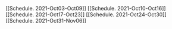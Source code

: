 [[Schedule. 2021-Oct03-Oct09]]
[[Schedule. 2021-Oct10-Oct16]]
[[Schedule. 2021-Oct17-Oct23]]
[[Schedule. 2021-Oct24-Oct30]]
[[Schedule. 2021-Oct31-Nov06]]
